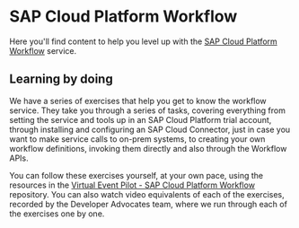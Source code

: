 # SAP Cloud Platform Workflow

Here you'll find content to help you level up with the [SAP Cloud Platform Workflow](https://help.sap.com/viewer/product/WORKFLOW_SERVICE/Cloud/en-US) service.

## Learning by doing

We have a series of exercises that help you get to know the workflow service. They take you through a series of tasks, covering everything from setting the service and tools up in an SAP Cloud Platform trial account, through installing and configuring an SAP Cloud Connector, just in case you want to make service calls to on-prem systems, to creating your own workflow definitions, invoking them directly and also through the Workflow APIs. 

You can follow these exercises yourself, at your own pace, using the resources in the [Virtual Event Pilot - SAP Cloud Platform Workflow](https://github.com/qmacro/cloud-platform-workflow-virtual-pilot/) repository. You can also watch video equivalents of each of the exercises, recorded by the Developer Advocates team, where we run through each of the exercises one by one.


